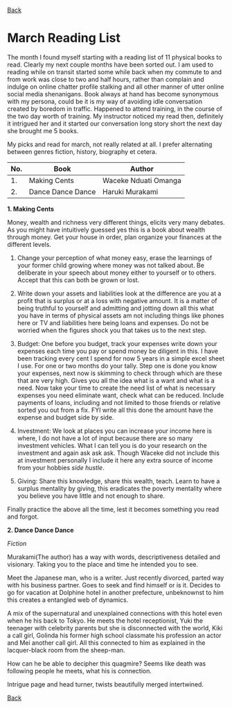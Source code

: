 [Back](https://qprop.github.io/Galaxy-of-Thoughts/)


# March Reading List

The month I found myself starting with a reading list of 11 physical books to read. Clearly my next couple months have been sorted out. I am used to reading while on transit started some while back when my commute to and from work was close to two and half hours, rather than complain and indulge on online chatter profile stalking and all other manner of utter online social media shenanigans. Book always at hand has become synonymous with my persona, could be it is my way of avoiding idle conversation created by boredom in traffic. Happened to attend training, in the course of the two day worth of training. My instructor noticed my read then, definitely it intrigued her and it started our conversation long story short the next day she brought me 5 books.

My picks and read for march, not really related at all. I prefer alternating between genres fiction, history, biography et cetera.


| No. | Book                       | Author
|----|----------------------------| --------
| 1.  | Making Cents  | Waceke Nduati Omanga
| 2.  | Dance Dance Dance | Haruki Murakami


**1. Making Cents**

Money, wealth and richness very different things, elicits very many debates. As you might have intuitively guessed yes this is a book about wealth through money. Get your house in order, plan organize your finances at the different levels.

1. Change your perception of what money easy, erase the learnings of your former child growing where money was not talked about. Be deliberate in your speech about money either to yourself or to others. Accept that this can both be grown or lost.

2. Write down your assets and liabilities look at the difference are you at a profit that is surplus or at a loss with negative amount. It is a matter of being truthful to yourself and admitting and jotting down all this what you have in terms of physical assets am not including things like phones here or TV and liabilities here being loans and expenses. Do not be worried when the figures shock you that takes us to the next step.

3. Budget: One before you budget, track your expenses write down your expenses each time you pay or spend money be diligent in this. I have been tracking every cent I spend for now 5 years in a simple excel sheet I use. For one or two months do your tally. Step one is done you know your expenses, next now is skimming to check through which are these that are very high. Gives you all the idea what is a want and what is a need. 
Now take your time to create the need list of what is necessary expenses you need eliminate want, check what can be reduced. Include payments of loans, including and not limited to those friends or relative sorted you out from a fix. FYI write all this done the amount have the expense and budget side by side. 

4. Investment: We look at places you can increase your income here is where, I do not have a lot of input because there are so many investment vehicles. What I can tell you is do your research on the investment and again ask ask ask. Though Waceke did not include this at investment personally I include it here any extra source of income from your hobbies *side hustle*.

5. Giving: Share this knowledge, share this wealth, teach. Learn to have a surplus mentality by giving, this eradicates the poverty mentality where you believe you have little and not enough to share.


Finally practice the above all the time, lest it becomes something you read and forgot.


**2. Dance Dance Dance**

*Fiction*

Murakami(The author) has a way with words, descriptiveness detailed and visionary. Taking you to the place and time he intended you to see.

Meet the Japanese man, who is a writer. Just recently divorced, parted way with his business partner. Goes to seek and find himself or is it. Decides to go for vacation at Dolphine hotel in another prefecture, unbeknownst to  him this creates a entangled web of dynamics. 

A mix of the supernatural and unexplained connections with this hotel even when he his back to Tokyo. He meets the hotel receptionist, Yuki the teenager with celebrity parents but she is disconnected with the world, Kiki a call girl, Golinda his former high school classmate his profession an actor and Mei another call girl. All this connected to him as explained in the lacquer-black room from the sheep-man. 

How can he be able to decipher this quagmire? Seems like death was following people he meets, what his is connection. 

Intrigue page and head turner, twists beautifully merged intertwined.

[Back](https://qprop.github.io/Galaxy-of-Thoughts/)
